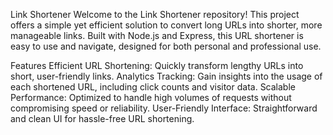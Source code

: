 Link Shortener
Welcome to the Link Shortener repository! This project offers a simple yet efficient solution to convert long URLs into shorter, more manageable links. Built with Node.js and Express, this URL shortener is easy to use and navigate, designed for both personal and professional use.

Features
Efficient URL Shortening: Quickly transform lengthy URLs into short, user-friendly links.
Analytics Tracking: Gain insights into the usage of each shortened URL, including click counts and visitor data.
Scalable Performance: Optimized to handle high volumes of requests without compromising speed or reliability.
User-Friendly Interface: Straightforward and clean UI for hassle-free URL shortening.
